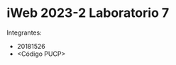 iWeb 2023-2 Laboratorio 7
====================================

Integrantes:
* 20181526
* <Código PUCP>

